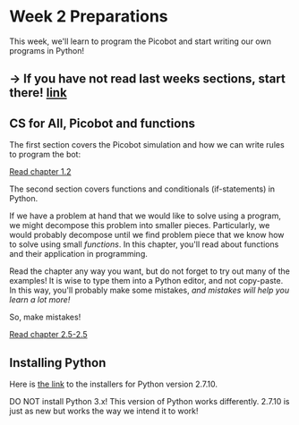 # Week 2 Preparations

This week, we'll learn to program the Picobot and start writing our own programs in Python!

-> If you have not read last weeks sections, start there!
[link](https://progik.mprog.nl/preparation/week-1)
-

## CS for All, Picobot and functions


The first section covers the Picobot simulation and how we can write rules to program the bot:

[Read chapter 1.2](https://www.cs.hmc.edu/csforall/Introduction/Introduction.html#picobot)

The second section covers functions and conditionals (if-statements) in Python.

If we have a problem at hand that we would like to solve using a program, we might decompose this problem into smaller pieces. Particularly, we would probably decompose until we find problem piece that we know how to solve using small *functions*. In this chapter, you'll read about functions and their application in programming.

Read the chapter any way you want, but do not forget to try out many of the examples! It is wise to type them into a Python editor, and not copy-paste. In this way, you'll probably make some mistakes, *and mistakes will help you learn a lot more!*

So, make mistakes!

[Read chapter 2.5-2.5](https://www.cs.hmc.edu/csforall/FunctionalProgramming/functionalprogramming.html#functioning-in-python)

## Installing Python

Here is [the link](https://www.python.org/downloads/release/python-2710/) to the installers for Python version 2.7.10.

DO NOT install Python 3.x! This version of Python works differently. 2.7.10 is just as new but works the way we intend it to work!
